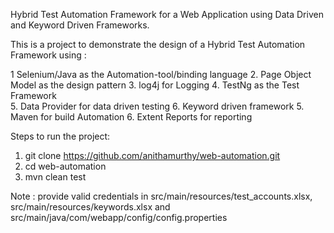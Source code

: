 Hybrid Test Automation Framework for a Web Application using Data Driven and Keyword Driven Frameworks.

This is a project to demonstrate the design of a Hybrid Test Automation Framework using :

1  Selenium/Java as the Automation-tool/binding language 
2. Page Object Model as the design pattern
3. log4j for Logging
4. TestNg as the Test Framework  
5. Data Provider for data driven testing
6. Keyword driven framework
5. Maven for build Automation
6. Extent Reports for reporting

Steps to run the project:

1. git clone https://github.com/anithamurthy/web-automation.git
2. cd web-automation
3. mvn clean test

Note : provide valid credentials in src/main/resources/test_accounts.xlsx, src/main/resources/keywords.xlsx and src/main/java/com/webapp/config/config.properties
